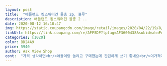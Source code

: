 ```yaml
---
layout: post 
title:  "애들랜드 킹스워터건 물총 2p, 블루" 
description: 애들랜드 킹스워터건 물총 2 ..
date: 2020-08-12 16:10:47 
img: https://static.coupangcdn.com/image/retail/images/2020/04/22/19/8/d7c0a4de-432f-4747-8ace-a8c39416cb37.jpg 
linkUrl: https://link.coupang.com/re/AFFSDP?lptag=AF3600438&subid=ahnPublicAsk&pageKey=1516047654&itemId=2601916996&vendorItemId=70593079872&traceid=V0-113-80ede734faa7ce83 
categories: [1020] 
color: BD24A9 
price: 5940 
author: Ask View Shop 
cont:  "가격 생각하면<br/>얘들이랑 놀려고 구매했는데 간편하게 쓰기 좋네요<br/>이가격에 이정도 기능은 해야 한다고 생각함<br/>작고 아담하니 실용적이고 좋음<br/>좋아요<br/>크기는 생각보다 작고.<br/>기능은 좋은데<br/>" 
---
```

